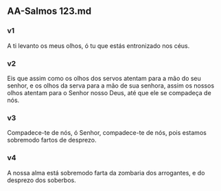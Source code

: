 ## AA-Salmos 123.md
### v1
 A ti levanto os meus olhos, ó tu que estás entronizado nos céus.
### v2
 Eis que assim como os olhos dos servos atentam para a mão do seu senhor, e os olhos da serva para a mão de sua senhora, assim os nossos olhos atentam para o Senhor nosso Deus, até que ele se compadeça de nós.
### v3
 Compadece-te de nós, ó Senhor, compadece-te de nós, pois estamos sobremodo fartos de desprezo.
### v4
 A nossa alma está sobremodo farta da zombaria dos arrogantes, e do desprezo dos soberbos.
